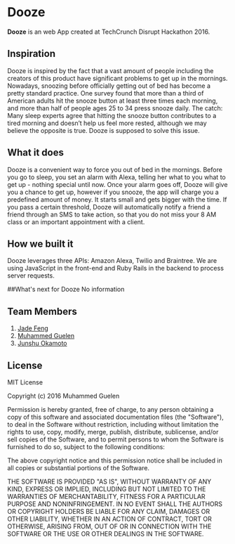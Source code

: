 # Dooze

**Dooze** is an web App created at TechCrunch Disrupt Hackathon 2016.


## Inspiration
Dooze is inspired by the fact that a vast amount of people including the creators of this product have significant problems to get up in the mornings. Nowadays, snoozing before officially getting out of bed has become a pretty standard practice. One survey found that more than a third of American adults hit the snooze button at least three times each morning, and more than half of people ages 25 to 34 press snooze daily.
The catch: Many sleep experts agree that hitting the snooze button contributes to a tired morning and doesn’t help us feel more rested, although we may believe the opposite is true. Dooze is supposed to solve this issue.

## What it does
Dooze is a convenient way to force you out of bed in the mornings. Before you go to sleep, you set an alarm with Alexa, telling her what to you what to get up - nothing special until now. Once your alarm goes off, Dooze will give you a chance to get up, however if you snooze, the app will charge you a predefined amount of money. It starts small and gets bigger with the time.
If you pass a certain threshold, Dooze will automatically notify a friend a friend through an SMS to take action, so that you do not miss your 8 AM class or an important appointment with a client.

## How we built it
Dooze leverages three APIs: Amazon Alexa, Twilio and Braintree. We are using JavaScript in the front-end and Ruby Rails in the backend to process server requests.

##What's next for Dooze
No information


## Team Members

1. [Jade Feng](https://github.com/jadefeng)
2. [Muhammed Guelen](https://github.com/mguelen)
3. [Junshu Okamoto](https://github.com/jun-oka)

## License

MIT License

Copyright (c) 2016 Muhammed Guelen

Permission is hereby granted, free of charge, to any person obtaining a copy of this software and associated documentation files (the "Software"), to deal in the Software without restriction, including without limitation the rights to use, copy, modify, merge, publish, distribute, sublicense, and/or sell copies of the Software, and to permit persons to whom the Software is furnished to do so, subject to the following conditions:

The above copyright notice and this permission notice shall be included in all copies or substantial portions of the Software.

THE SOFTWARE IS PROVIDED "AS IS", WITHOUT WARRANTY OF ANY KIND, EXPRESS OR IMPLIED, INCLUDING BUT NOT LIMITED TO THE WARRANTIES OF MERCHANTABILITY, FITNESS FOR A PARTICULAR PURPOSE AND NONINFRINGEMENT. IN NO EVENT SHALL THE AUTHORS OR COPYRIGHT HOLDERS BE LIABLE FOR ANY CLAIM, DAMAGES OR OTHER LIABILITY, WHETHER IN AN ACTION OF CONTRACT, TORT OR OTHERWISE, ARISING FROM, OUT OF OR IN CONNECTION WITH THE SOFTWARE OR THE USE OR OTHER DEALINGS IN THE SOFTWARE.
